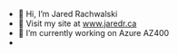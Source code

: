 - 👋 Hi, I’m Jared Rachwalski
- 👀 Visit my site at www.jaredr.ca
- 🌱 I’m currently working on Azure AZ400
- 

<!---
jrachwalski/jrachwalski is a ✨ special ✨ repository because its `README.md` (this file) appears on your GitHub profile.
You can click the Preview link to take a look at your changes.
--->
